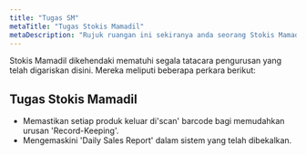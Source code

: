 ```yaml
---
title: "Tugas SM"
metaTitle: "Tugas Stokis Mamadil"
metaDescription: "Rujuk ruangan ini sekiranya anda seorang Stokis Mamadil"
---
```


Stokis Mamadil dikehendaki mematuhi segala tatacara pengurusan yang telah digariskan disini. Mereka meliputi beberapa perkara berikut:

## Tugas Stokis Mamadil
- Memastikan setiap produk keluar di'scan' barcode bagi memudahkan urusan 'Record-Keeping'.
- Mengemaskini 'Daily Sales Report' dalam sistem yang telah dibekalkan.
